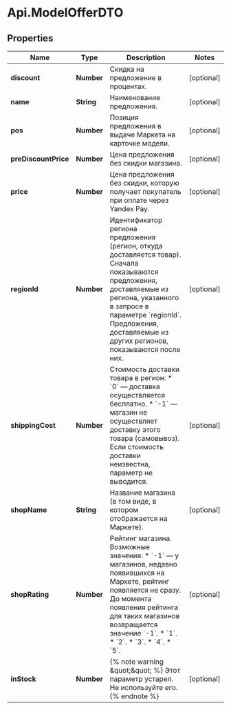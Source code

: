 # Api.ModelOfferDTO

## Properties

Name | Type | Description | Notes
------------ | ------------- | ------------- | -------------
**discount** | **Number** | Скидка на предложение в процентах. | [optional] 
**name** | **String** | Наименование предложения. | [optional] 
**pos** | **Number** | Позиция предложения в выдаче Маркета на карточке модели. | [optional] 
**preDiscountPrice** | **Number** | Цена предложения без скидки магазина. | [optional] 
**price** | **Number** | Цена предложения без скидки, которую получает покупатель при оплате через Yandex Pay. | [optional] 
**regionId** | **Number** | Идентификатор региона предложения (регион, откуда доставляется товар).  Сначала показываются предложения, доставляемые из региона, указанного в запросе в параметре &#x60;regionId&#x60;. Предложения, доставляемые из других регионов, показываются после них.  | [optional] 
**shippingCost** | **Number** | Стоимость доставки товара в регион:  * &#x60;0&#x60; — доставка осуществляется бесплатно. * &#x60;-1&#x60; — магазин не осуществляет доставку этого товара (самовывоз).  Если стоимость доставки неизвестна, параметр не выводится.  | [optional] 
**shopName** | **String** | Название магазина (в том виде, в котором отображается на Маркете). | [optional] 
**shopRating** | **Number** | Рейтинг магазина.  Возможные значения: * &#x60;-1&#x60; — у магазинов, недавно появившихся на Маркете, рейтинг появляется не сразу. До момента появления рейтинга для таких магазинов возвращается значение &#x60;-1&#x60;. * &#x60;1&#x60;. * &#x60;2&#x60;. * &#x60;3&#x60;. * &#x60;4&#x60;. * &#x60;5&#x60;.  | [optional] 
**inStock** | **Number** | {% note warning \&quot;\&quot; %}  Этот параметр устарел. Не используйте его.  {% endnote %}  | [optional] 


